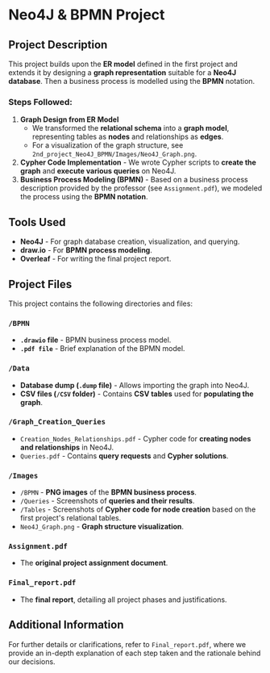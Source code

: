 # Neo4J & BPMN Project

## Project Description
This project builds upon the **ER model** defined in the first project and extends it by designing a **graph representation** suitable for a **Neo4J database**. Then a business process is modelled using the **BPMN** notation.

### Steps Followed:
1. **Graph Design from ER Model**
   - We transformed the **relational schema** into a **graph model**, representing tables as **nodes** and relationships as **edges**.
   - For a visualization of the graph structure, see `2nd_project_Neo4J_BPMN/Images/Neo4J_Graph.png`.
3. **Cypher Code Implementation** - We wrote Cypher scripts to **create the graph** and **execute various queries** on Neo4J.
4. **Business Process Modeling (BPMN)** - Based on a business process description provided by the professor (see `Assignment.pdf`), we modeled the process using the **BPMN notation**.

## Tools Used
- **Neo4J** - For graph database creation, visualization, and querying.
- **draw.io** - For **BPMN process modeling**.
- **Overleaf** - For writing the final project report.

## Project Files
This project contains the following directories and files:

### `/BPMN`
- **`.drawio` file** - BPMN business process model.
- **`.pdf file`** - Brief explanation of the BPMN model.

### `/Data`
- **Database dump (`.dump` file)** - Allows importing the graph into Neo4J.
- **CSV files (`/CSV` folder)** - Contains **CSV tables** used for **populating the graph**.

### `/Graph_Creation_Queries`
- `Creation_Nodes_Relationships.pdf` - Cypher code for **creating nodes and relationships** in Neo4J.
- `Queries.pdf` - Contains **query requests** and **Cypher solutions**.

### `/Images`
- `/BPMN` - **PNG images** of the **BPMN business process**.
- `/Queries` - Screenshots of **queries and their results**.
- `/Tables` - Screenshots of **Cypher code for node creation** based on the first project's relational tables.
- `Neo4J_Graph.png` - **Graph structure visualization**.

### `Assignment.pdf`
- The **original project assignment document**.

### `Final_report.pdf`
- The **final report**, detailing all project phases and justifications.

## Additional Information
For further details or clarifications, refer to `Final_report.pdf`, where we provide an in-depth explanation of each step taken and the rationale behind our decisions.

